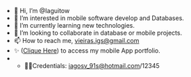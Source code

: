- 👋 Hi, I’m @Iaguitow
- 👀 I’m interested in mobile software develop and Databases.
- 🌱 I’m currently learning new technologies.
- 💞️ I’m looking to collaborate in database or mobile projects.
- 📫 How to reach me, vieiras.igs@gmail.com
- ✨ ([Clique Here](https://expo.dev/preview/update?message=Updates%20to%20post%20into%20EAS%20system.&updateRuntimeVersion=exposdk%3A51.0.0&createdAt=2024-08-27T09%3A25%3A50.593Z&slug=exp&projectId=0ea00c36-58f0-4763-ab6c-21310437666a&group=0bcdcca4-dc79-4195-9fa6-2d245ac6ba5e)) to access my mobile App portfolio.
- - 🐱‍🏍Credentials: iagosv_91s@hotmail.com/12345

<!---
Iaguitow/Iaguitow is a ✨ special ✨ repository because its `README.md` (this file) appears on your GitHub profile.
You can click the Preview link to take a look at your changes.
--->
